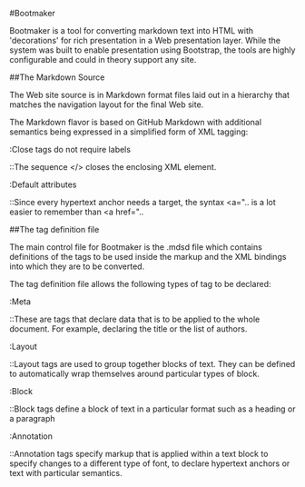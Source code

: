 ﻿#Bootmaker

Bootmaker is a tool for converting markdown text into HTML with 
'decorations' for rich presentation in a Web presentation layer.
While the system was built to enable presentation using Bootstrap,
the tools are highly configurable and could in theory support
any site.

##The Markdown Source

The Web site source is in Markdown format files laid out in a 
hierarchy that matches the navigation layout for the final Web
site.

The Markdown flavor is based on GitHub Markdown with additional
semantics being expressed in a simplified form of XML tagging:

:Close tags do not require labels

::The sequence &lt;/> closes the enclosing XML element.

:Default attributes

::Since every hypertext anchor needs a target, the syntax
&lt;a=".. is a lot easier to remember than &lt;a href=".. 


##The tag definition file

The main control file for Bootmaker is the .mdsd file which contains
definitions of the tags to be used inside the markup and the
XML bindings into which they are to be converted.

The tag definition file allows the following types of tag to 
be declared:

:Meta 

::These are tags that declare data that is to be applied to the
whole document. For example, declaring the title or the list
of authors.

:Layout

::Layout tags are used to group together blocks of text. They can
be defined to automatically wrap themselves around particular types
of block.

:Block
  
::Block tags define a block of text in a particular format such
as a heading or a paragraph

:Annotation

::Annotation tags specify markup that is applied within a text
block to specify changes to a different type of font, to declare
hypertext anchors or text with particular semantics.

